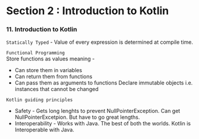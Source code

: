 # Section 2 : Introduction to Kotlin

### 11. Introduction to Kotlin

`Statically Typed` - Value of every expression is determined at compile time.

`Functional Programming`  
Store functions as values meaning -
* Can store them in variables
* Can return them from functions
* Can pass them as arguments to functions
Declare immutable objects i.e. instances that cannot be changed

`Kotlin guiding principles` 
* Safety - Gets long lenghts to prevent NullPointerException. Can get NullPointerExcetpion. But have to go great lengths.
* Interoperability - Works with Java. The best of both the worlds. Kotlin is Interoperable with Java.
